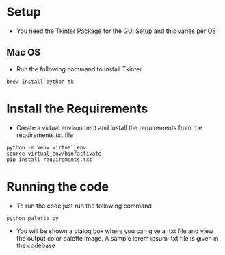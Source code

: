# Setup
- You need the Tkinter Package for the GUI Setup and this varies per OS

## Mac OS
- Run the following command to install Tkinter
```
brew install python-tk
```

# Install the Requirements
- Create a virtual environment and install the requirements from the requirements.txt file
```
python -m venv virtual_env
source virtual_env/bin/activate
pip install requirements.txt
```

# Running the code
- To run the code just run the following command
```
python palette.py
```

- You will be shown a dialog box where you can give a .txt file and view the output color palette image. A sample lorem ipsum .txt file is given in the codebase